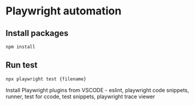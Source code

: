 # Playwright automation

## Install packages
`npm install`

## Run test
`npx playwright test {filename}`

Install Playwright plugins from VSCODE - eslint, playwright code snippets, runner, test for ccode, test snippets, playwright trace viewer